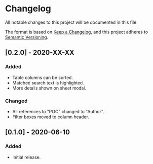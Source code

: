 # Changelog
All notable changes to this project will be documented in this file.

The format is based on [Keep a Changelog](https://keepachangelog.com/en/1.0.0/),
and this project adheres to [Semantic Versioning](https://semver.org/spec/v2.0.0.html).

## [0.2.0] - 2020-XX-XX
### Added
- Table columns can be sorted.
- Matched search text is highlighted.
- More details shown on sheet modal.

### Changed
- All references to "POC" changed to "Author".
- Filter boxes moved to column header.

## [0.1.0] - 2020-06-10
### Added
- Initial release.
